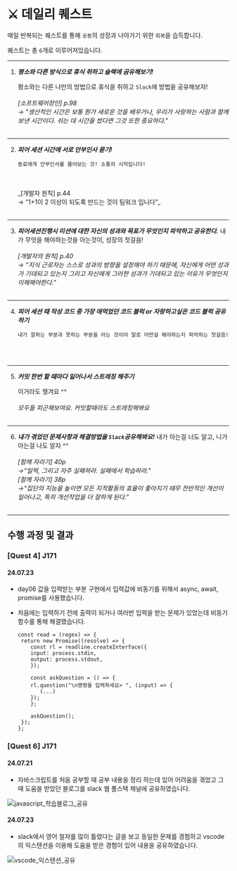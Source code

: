 # ⚔ 데일리 퀘스트

매일 반복되는 퀘스트를 통해 `공동`의 성장과 나아가기 위한 `회복`을 습득합니다.

퀘스트는 총 `6`개로 이루어져있습니다.

---

1. **_평소와 다른 방식으로 휴식 취하고 슬랙에 곰유해보기!_**

   평소와는 다른 나만의 방법으로 휴식을 취하고 `Slack`에 방법을 공유해보자!
   <br>
   <br>
   _[소프트웨어장인] p.98<br>
   -> "생산적인 시간은 보통 뭔가 새로운 것을 배우거나, 우리가 사랑하는 사람과 함께 보낸 시간이다. 쉬는 데 시간을 썼다면 그것 또한 중요하다."_
   <br>
   <br>

---

2.  **_피어 세션 시간에 서로 안부인사 묻기!_**

        동료에게 안부인사를 물어보는 것! 소통의 시작입니다!

       <br>
       <br>
    _[개발자 원칙] p.44 <br>
    -> "1+1이 2 이상이 되도록 만드는 것이 팀워크 입니다”_
       <br>
       <br>

---

3.  **_피어세션진행시 미션에 대한 자신의 성과와 목표가 무엇인지 파악하고 공유한다._**
    내가 무엇을 해야하는것을 아는것이, 성장의 첫걸음!
    <br>
    <br>
    _[개발자의 원칙] p.40 <br>
    -> “지식 근로자는 스스로 성과의 방향을 설정해야 하기 때문에, 자신에게 어떤 성과가 기대되고 있는지
    그리고 자신에게 그러한 성과가 기대되고 있는 이유가 무엇인지 이해해야한다.”_
    <br>
    <br>

---

4.  **_피어 세션 때 작성 코드 중 가장 애먹었던 코드 블럭 or 자랑하고싶은 코드 블럭 공유하기_**

        내가 잘하는 부분과 못하는 부분을 아는 것이야 말로 어떤걸 해야하는지 파악하는 첫걸음!

   <br>
   <br>

---

5. **_커밋 한번 할 때마다 일어나서 스트레칭 해주기_**

   이거라도 챙겨요 ^^
   <br>
   <br>
   _모두들 피곤해보여요. 커밋할때라도 스트레칭해봐요_
   <br>
   <br>

---

6.  **_내가 겪었던 문제사항과 해결방법을 `Slack`공유해봐요!_**
    내가 아는걸 너도 알고, 니가 아는걸 나도 알자 ^^
    <br>
    <br>
    _[함께 자라기] 40p<br>
    ->“일찍, 그리고 자주 실패하라. 실패에서 학습하라.”<br>
    [함께 자라기] 38p<br>
    ->“집단의 지능을 높이면 모든 지적활동의 효율이 좋아지기 때무 전반적인 개선이 일어나고, 특히 개선작업을 더 잘하게 된다.”_
    <br>
    <br>

---

## 수행 과정 및 결과
### [Quest 4] J171
#### 24.07.23
- day06 값을 입력받는 부분 구현에서 입력값에 비동기를 위해서 async, await, promise를 사용했습니다.
- 처음에는 입력하기 전에 출력이 되거나 여러번 입력을 받는 문제가 있었는데 비동기함수를 통해 해결했습니다.

  ```JS
  const read = (regex) => {
   return new Promise((resolve) => {
      const rl = readline.createInterface({
      input: process.stdin,
      output: process.stdout,
      });

      const askQuestion = () => {
      rl.question("\n명령을 입력하세요> ", (input) => {
         (...)
      });
      };

      askQuestion();
   });
  };

  ```
### [Quest 6] J171
#### 24.07.21
- 자바스크립트를 처음 공부할 때 공부 내용을 정리 하는데 있어 어려움을 겪었고 그 때 도움을 받았던 블로그를 slack 웹 풀스택 채널에 공유하였습니다.

![javascript_학습블로그_공유](https://github.com/user-attachments/assets/1088fb2e-20f0-446f-85c7-80efc7ab4c48)

#### 24.07.23
- slack에서 영어 철자를 많이 틀렸다는 글을 보고 동일한 문제를 경험하고 vscode의 익스텐션을 이용해 도움을 받은 경험이 있어 내용을 공유하였습니다. 

![vscode_익스텐션_공유](https://github.com/user-attachments/assets/a326421c-1385-4b23-945e-a658a1ca10cd)
